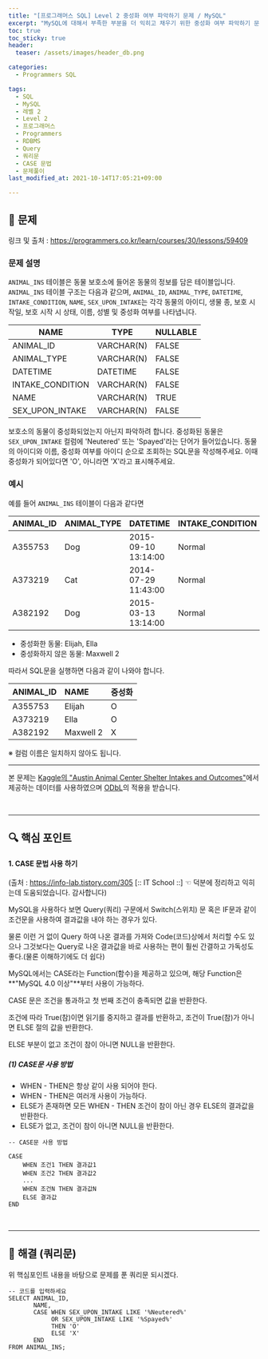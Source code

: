 ```yaml
---
title: "[프로그래머스 SQL] Level 2 중성화 여부 파악하기 문제 / MySQL"
excerpt: "MySQL에 대해서 부족한 부분을 더 익히고 채우기 위한 중성화 여부 파악하기 문제 풀이"
toc: true
toc_sticky: true
header:
  teaser: /assets/images/header_db.png

categories:
  - Programmers SQL

tags:
  - SQL
  - MySQL
  - 레벨 2
  - Level 2
  - 프로그래머스
  - Programmers
  - RDBMS
  - Query
  - 쿼리문
  - CASE 문법
  - 문제풀이
last_modified_at: 2021-10-14T17:05:21+09:00

---
```


## 🔔 문제

링크 및 출처 : <https://programmers.co.kr/learn/courses/30/lessons/59409>

### 문제 설명

`ANIMAL_INS` 테이블은 동물 보호소에 들어온 동물의 정보를 담은 테이블입니다. `ANIMAL_INS` 테이블 구조는 다음과 같으며, `ANIMAL_ID`, `ANIMAL_TYPE`, `DATETIME`, `INTAKE_CONDITION`, `NAME`, `SEX_UPON_INTAKE`는 각각 동물의 아이디, 생물 종, 보호 시작일, 보호 시작 시 상태, 이름, 성별 및 중성화 여부를 나타냅니다.

| NAME             | TYPE       | NULLABLE |
| ---------------- | ---------- | -------- |
| ANIMAL_ID        | VARCHAR(N) | FALSE    |
| ANIMAL_TYPE      | VARCHAR(N) | FALSE    |
| DATETIME         | DATETIME   | FALSE    |
| INTAKE_CONDITION | VARCHAR(N) | FALSE    |
| NAME             | VARCHAR(N) | TRUE     |
| SEX_UPON_INTAKE  | VARCHAR(N) | FALSE    |

보호소의 동물이 중성화되었는지 아닌지 파악하려 합니다. 중성화된 동물은 `SEX_UPON_INTAKE` 컬럼에 'Neutered' 또는 'Spayed'라는 단어가 들어있습니다. 동물의 아이디와 이름, 중성화 여부를 아이디 순으로 조회하는 SQL문을 작성해주세요. 이때 중성화가 되어있다면 'O', 아니라면 'X'라고 표시해주세요.

### 예시

예를 들어 `ANIMAL_INS` 테이블이 다음과 같다면

| ANIMAL_ID | ANIMAL_TYPE | DATETIME            | INTAKE_CONDITION | NAME      | SEX_UPON_INTAKE |
| --------- | ----------- | ------------------- | ---------------- | --------- | --------------- |
| A355753   | Dog         | 2015-09-10 13:14:00 | Normal           | Elijah    | Neutered Male   |
| A373219   | Cat         | 2014-07-29 11:43:00 | Normal           | Ella      | Spayed Female   |
| A382192   | Dog         | 2015-03-13 13:14:00 | Normal           | Maxwell 2 | Intact Male     |

- 중성화한 동물: Elijah, Ella
- 중성화하지 않은 동물: Maxwell 2

따라서 SQL문을 실행하면 다음과 같이 나와야 합니다.

| ANIMAL_ID | NAME      | 중성화 |
| :-------- | :-------- | :----- |
| A355753   | Elijah    | O      |
| A373219   | Ella      | O      |
| A382192   | Maxwell 2 | X      |

※ 컬럼 이름은 일치하지 않아도 됩니다.

------

본 문제는 [Kaggle의 "Austin Animal Center Shelter Intakes and Outcomes"](https://www.kaggle.com/aaronschlegel/austin-animal-center-shelter-intakes-and-outcomes)에서 제공하는 데이터를 사용하였으며 [ODbL](https://opendatacommons.org/licenses/odbl/1.0/)의 적용을 받습니다.

<br>

---

## 🔍 핵심 포인트

#### 1. CASE 문법 사용 하기

(출처 :  <https://info-lab.tistory.com/305> [:: IT School ::] ☜ 덕분에 정리하고 익히는데 도움되었습니다. 감사합니다)

MySQL을 사용하다 보면 Query(쿼리) 구문에서 Switch(스위치) 문 혹은 IF문과 같이 조건문을 사용하여 결과값을 내야 하는 경우가 있다.

물론 이런 거 없이 Query 하여 나온 결과를 가져와 Code(코드)상에서 처리할 수도 있으나 그것보다는 Query로 나온 결과값을 바로 사용하는 편이 훨씬 간결하고 가독성도 좋다.(물론 이해하기에도 더 쉽다)

MySQL에서는 CASE라는 Function(함수)을 제공하고 있으며, 해당 Function은 **"MySQL 4.0 이상"**부터 사용이 가능하다.

CASE 문은 조건을 통과하고 첫 번째 조건이 충족되면 값을 반환한다.

조건에 따라 True(참)이면 읽기를 중지하고 결과를 반환하고, 조건이 True(참)가 아니면 ELSE 절의 값을 반환한다.

ELSE 부분이 없고 조건이 참이 아니면 NULL을 반환한다.

##### (1) CASE문 사용 방법

- WHEN - THEN은 항상 같이 사용 되어야 한다.
- WHEN - THEN은 여러개 사용이 가능하다.
- ELSE가 존재하면 모든 WHEN - THEN 조건이 참이 아닌 경우 ELSE의 결과값을 반환한다.
- ELSE가 없고, 조건이 참이 아니면 NULL을 반환한다.

```mysql
-- CASE문 사용 방법

CASE
	WHEN 조건1 THEN 결과값1
	WHEN 조건2 THEN 결과값2
	...
	WHEN 조건N THEN 결과값N
	ELSE 결과값
END
```

<br>

---

## 🔐 해결 (쿼리문)

위 핵심포인트 내용을 바탕으로 문제를 푼 쿼리문 되시겠다.

```mysql
-- 코드를 입력하세요
SELECT ANIMAL_ID, 
       NAME, 
       CASE WHEN SEX_UPON_INTAKE LIKE '%Neutered%'
            OR SEX_UPON_INTAKE LIKE '%Spayed%'
            THEN 'O'
            ELSE 'X'
       END     
FROM ANIMAL_INS;
```